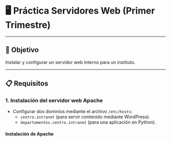 # 🖥️ Práctica Servidores Web (Primer Trimestre)

---

## 🎯 Objetivo
Instalar y configurar un servidor web interno para un instituto.

---

## 📋 Requisitos

### 1. Instalación del servidor web Apache
- Configurar dos dominios mediante el archivo `/etc/hosts`: 
  - `centro.intranet` (para servir contenido mediante WordPress).
  - `departamentos.centro.intranet` (para una aplicación en Python).

#### Instalación de Apache
